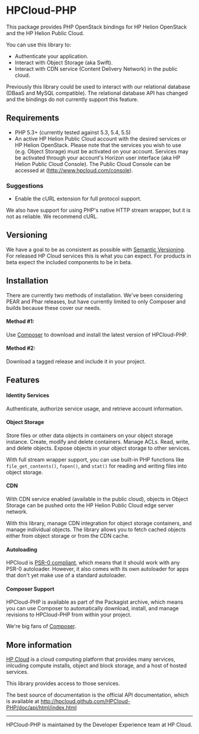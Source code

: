 # HPCloud-PHP

This package provides PHP OpenStack bindings for HP Helion OpenStack and the HP Helion Public Cloud.

You can use this library to:

* Authenticate your application.
* Interact with Object Storage (aka Swift).
* Interact with CDN service (Content Delivery Network) in the public cloud.

Previously this library could be used to interact with our relational database (DBaaS and MySQL compatible). The relational database API has changed and the bindings do not currently support this feature.

## Requirements

* PHP 5.3+ (currently tested against 5.3, 5.4, 5.5)
* An active HP Helion Public Cloud account with the desired services or HP Helion OpenStack. Please note that the services you wish to use (e.g. Object Storage) must be activated on your account. Services may be activated through your account's Horizon user interface (aka HP Helion Public Cloud Console). The Public Cloud Console can be accessed at (http://www.hpcloud.com/console).

### Suggestions

* Enable the cURL extension for full protocol support.

We also have support for using PHP's native HTTP stream wrapper, but it
is not as reliable. We recommend cURL.

## Versioning

We have a goal to be as consistent as possible with [Semantic Versioning](http://semver.org/). For released HP Cloud services this is what you can expect. For products in beta expect the included components to be in beta.

## Installation

There are currently two methods of installation. We've been considering
PEAR and Phar releases, but have currently limited to only Composer and
builds because these cover our needs.

#### Method #1:

Use [Composer](http://getcomposer.org) to download and install the
latest version of HPCloud-PHP.

#### Method #2:

Download a tagged release and include it in your project.


## Features

#### Identity Services

Authenticate, authorize service usage, and retrieve account information.

#### Object Storage

Store files or other data objects in containers on your object
storage instance. Create, modify and delete containers. Manage ACLs.
Read, write, and delete objects. Expose objects in your object storage
to other services.

With full stream wrapper support, you can use built-in
PHP functions like `file_get_contents()`, `fopen()`, and `stat()` for
reading and writing files into object storage.

#### CDN

With CDN service enabled (available in the public cloud), objects in Object
Storage can be pushed onto the HP Helion Public Cloud edge server network.

With this library, manage CDN integration for object storage containers,
and manage individual objects. The library allows you to fetch cached
objects either from object storage or from the CDN cache.

#### Autoloading

HPCloud is [PSR-0 compliant](https://github.com/php-fig/fig-standards/blob/master/accepted/PSR-0.md),
which means that it should work with any PSR-0 autoloader. However,
it also comes with its own autoloader for apps that don't yet make use
of a standard autoloader.

#### Composer Support

HPCloud-PHP is available as part of the Packagist archive, which means
you can use Composer to automatically download, install, and manage
revisions to HPCloud-PHP from within your project.

We're big fans of [Composer](http://getcomposer.org).


## More information

[HP Cloud](http://hpcloud.com) is a cloud computing platform that
provides many services, inlcuding compute installs, object and block
storage, and a host of hosted services.

This library provides access to those services.

The best source of documentation is the official API documentation,
which is available at
http://hpcloud.github.com/HPCloud-PHP/doc/api/html/index.html

----
HPCloud-PHP is maintained by the Developer Experience team at HP Cloud.
